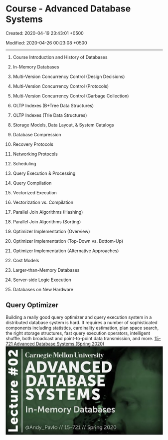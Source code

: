 # Course - Advanced Database Systems

Created: 2020-04-19 23:43:01 +0500

Modified: 2020-04-26 00:23:08 +0500

---

1. Course Introduction and History of Databases

2. In-Memory Databases

3. Multi-Version Concurrency Control (Design Decisions)

4. Multi-Version Concurrency Control (Protocols)

5. Multi-Version Concurrency Control (Garbage Collection)

6. OLTP Indexes (B+Tree Data Structures)

7. OLTP Indexes (Trie Data Structures)

8. Storage Models, Data Layout, & System Catalogs

9. Database Compression

10. Recovery Protocols

11. Networking Protocols

12. Scheduling

13. Query Execution & Processing

14. Query Compilation

15. Vectorized Execution

16. Vectorization vs. Compilation

17. Parallel Join Algorithms (Hashing)

18. Parallel Join Algorithms (Sorting)

19. Optimizer Implementation (Overview)

20. Optimizer Implementation (Top-Down vs. Bottom-Up)

21. Optimizer Implementation (Alternative Approaches)

22. Cost Models

23. Larger-than-Memory Databases

24. Server-side Logic Execution

25. Databases on New Hardware

## Query Optimizer

Building a really good query optimizer and query execution system in a distributed database system is hard. It requires a number of sophisticated components including statistics, cardinality estimation, plan space search, the right storage structures, fast query execution operators, intelligent shuffle, both broadcast and point-to-point data transmission, and more.
[15-721 Advanced Database Systems (Spring 2020)](https://www.youtube.com/playlist?list=PLSE8ODhjZXjasmrEd2_Yi1deeE360zv5O)
![image](media/Course-Advanced-Database-Systems-image1.jpg)
